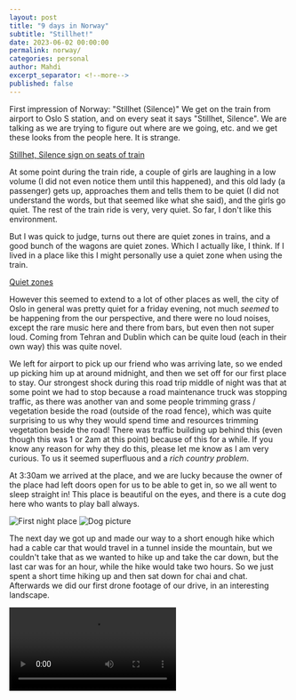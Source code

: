 ```yaml
---
layout: post
title: "9 days in Norway"
subtitle: "Stillhet!"
date: 2023-06-02 00:00:00
permalink: norway/
categories: personal
author: Mahdi
excerpt_separator: <!--more-->
published: false
---
```


First impression of Norway: "Stillhet (Silence)"
We get on the train from airport to Oslo S station, and on every seat it says "Stillhet, Silence". We are talking as we are trying to figure out where are we going, etc. and we get these looks from the people here. It is strange.

[Stillhet, Silence sign on seats of train]()

At some point during the train ride, a couple of girls are laughing in a low volume (I did not even notice them until this happened), and this old lady (a passenger) gets up, approaches them and tells them to be quiet (I did not understand the words, but that seemed like what she said), and the girls go quiet. The rest of the train ride is very, very quiet. So far, I don't like this environment.

But I was quick to judge, turns out there are quiet zones in trains, and a good bunch of the wagons are quiet zones. Which I actually like, I think. If I lived in a place like this I might personally use a quiet zone when using the train.

[Quiet zones]()

However this seemed to extend to a lot of other places as well, the city of Oslo in general was pretty quiet for a friday evening, not much *seemed* to be happening from the our perspective, and there were no loud noises, except the rare music here and there from bars, but even then not super loud. Coming from Tehran and Dublin which can be quite loud (each in their own way) this was quite novel.

We left for airport to pick up our friend who was arriving late, so we ended up picking him up at around midnight, and then we set off for our first place to stay. Our strongest shock during this road trip middle of night was that at some point we had to stop because a road maintenance truck was stopping traffic, as there was another van and some people trimming grass / vegetation beside the road (outside of the road fence), which was quite surprising to us why they would spend time and resources trimming vegetation beside the road! There was traffic building up behind this (even though this was 1 or 2am at this point) because of this for a while. If you know any reason for why they do this, please let me know as I am very curious. To us it seemed superfluous and a *rich country problem*.

At 3:30am we arrived at the place, and we are lucky because the owner of the place had left doors open for us to be able to get in, so we all went to sleep straight in! This place is beautiful on the eyes, and there is a cute dog here who wants to play ball always.

![First night place]()
![Dog picture]()

The next day we got up and made our way to a short enough hike which had a cable car that would travel in a tunnel inside the mountain, but we couldn't take that as we wanted to hike up and take the car down, but the last car was for an hour, while the hike would take two hours. So we just spent a short time hiking up and then sat down for chai and chat. Afterwards we did our first drone footage of our drive, in an interesting landscape.

<video src="first-drone.mp4" />

After that we made our way to a waterfall, [Lotofosen?], but just for a quick peek before we would go back to our place to sleep at night, but it was so beautiful I couldn't resist a drone shot of this place, so I was filming a few shots and just before I was going to bring the drone back to land (as it was running out of battery), the drone hit a tree and fell. It fell on the other side of this strong river. At first we were contemplating whether it is possible to cross the river at all, the consensus in he end was that it is too dangerous as the water current is very strong at one point in the river (and this point was unavoidable) and the depth was also unknown to us.

![image of river]()

I proposed we would go from the other side of the river by driving there and hiking down, the hill was very steep and my friends were skeptical of the idea, but I preferred hiking difficult terrain to crossing a river: my thought process is: humans evolved to live on the ground, and even though it may be difficult terrain, it is easier to have control in this environment than it is in water. We said let's leave it until tomorrow as it as already midnight and dark and we had to think about this. That night we also had to drive at 1am to charge the car, we didn't get to sleep until 3am!

The next morning, all I could think about was the drone rescue mission :D -- I was determined to hike the other side of the river. We went back to the waterfall, and as I was buying a postcad from the shop there, I asked him about this, and he said yeah we can probably hike the other side down, it's doable but difficult. He said it's also possible to cross the river but risky, and he personally would wait until September when the river is less strong to do it. So we drove the road around to the top of the hill and I and Emad set off to rescue the drone. The distance on ground was only 100 meters, but the terrain was very steep (about 70% grade) and it took us about 45 minutes to get down to the river and find the drone!

![drone rescue result]()

The drone's propellers were all damaged, so we couldn't fly the drone anymore on this trip (and we couldn't find a place in Norway on our way to buy propellers from unfortunately). But we got to see this beautiful view from this side of the river that not many people got to see probably :D

![In this side of river]()

We continue on to go visit another hike and waterfall and spend some time hiking there, beautiful scenery and every waterfall has its own character and aesthetics which are amazing.

![hike pics]()

Next day we have a train ride that takes an hour to go, and an hour to come back. The train ride cost €50 per person roundtrip, and we got to see some beautiful scenery, but the most interesting part for me was that the train stops at a place and there is some dance on the hills by two girls.

![dance photos]()

The train was very noisy and there are many tunnels on the way, so the train is 3/5 for sight-seeing in my opinion, driving around the country yields better sight of the beautiful environment.

Next day we go for a cabin ride up one of the mountains, this cabin ride which is only 5 minutes is also €50 per person (quite a lot for one cabin ride in my opinion), but the scenery here is better and we got to see two paragliders jumping off the mountain and flying off into the beautiful valley in front of us!

![paraglider photos]()

We set off for a "insert name here" glacier national park, and that valley is the most beautiful place I have seen in this country, there is a sense of awe in my when I look at both sides of this valley: one side a glacier that is thousands of years old, and the other side this most beautiful rock formation with trees and waterfalls and the sun casting a beautiful shadow on it.

![glacier national park]()

Our next stop is the cabin we are staying in, which has a hot tub outside!! That was also a great break from all the moving around.





